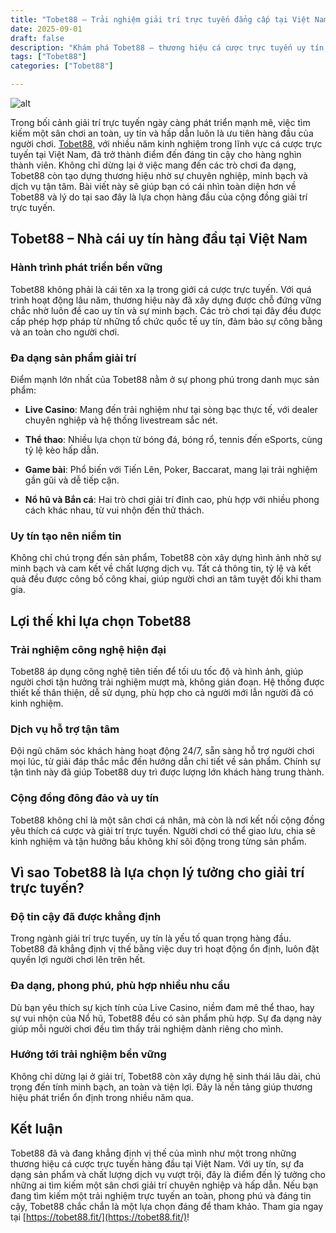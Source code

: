 ```yaml
---
title: "Tobet88 – Trải nghiệm giải trí trực tuyến đẳng cấp tại Việt Nam"
date: 2025-09-01
draft: false
description: "Khám phá Tobet88 – thương hiệu cá cược trực tuyến uy tín, mang đến Live Casino, Thể thao, Game bài, Nổ hũ và nhiều trò chơi hấp dẫn."
tags: ["Tobet88"]
categories: ["Tobet88"]

---
```

![alt](https://res.cloudinary.com/dfvo4jdsw/image/upload/v1756697551/tobet88fit_wmd1ln.jpg)


Trong bối cảnh giải trí trực tuyến ngày càng phát triển mạnh mẽ, việc tìm kiếm một sân chơi an toàn, uy tín và hấp dẫn luôn là ưu tiên hàng đầu của người chơi. [Tobet88](https://tobet88.fit/), với nhiều năm kinh nghiệm trong lĩnh vực cá cược trực tuyến tại Việt Nam, đã trở thành điểm đến đáng tin cậy cho hàng nghìn thành viên. Không chỉ dừng lại ở việc mang đến các trò chơi đa dạng, Tobet88 còn tạo dựng thương hiệu nhờ sự chuyên nghiệp, minh bạch và dịch vụ tận tâm. Bài viết này sẽ giúp bạn có cái nhìn toàn diện hơn về Tobet88 và lý do tại sao đây là lựa chọn hàng đầu của cộng đồng giải trí trực tuyến.


## Tobet88 – Nhà cái uy tín hàng đầu tại Việt Nam

### Hành trình phát triển bền vững

Tobet88 không phải là cái tên xa lạ trong giới cá cược trực tuyến. Với quá trình hoạt động lâu năm, thương hiệu này đã xây dựng được chỗ đứng vững chắc nhờ luôn đề cao uy tín và sự minh bạch. Các trò chơi tại đây đều được cấp phép hợp pháp từ những tổ chức quốc tế uy tín, đảm bảo sự công bằng và an toàn cho người chơi.

### Đa dạng sản phẩm giải trí

Điểm mạnh lớn nhất của Tobet88 nằm ở sự phong phú trong danh mục sản phẩm:

  

*   **Live Casino**: Mang đến trải nghiệm như tại sòng bạc thực tế, với dealer chuyên nghiệp và hệ thống livestream sắc nét.
    
*   **Thể thao**: Nhiều lựa chọn từ bóng đá, bóng rổ, tennis đến eSports, cùng tỷ lệ kèo hấp dẫn.
    
*   **Game bài**: Phổ biến với Tiến Lên, Poker, Baccarat, mang lại trải nghiệm gần gũi và dễ tiếp cận.
    
*   **Nổ hũ và Bắn cá**: Hai trò chơi giải trí đỉnh cao, phù hợp với nhiều phong cách khác nhau, từ vui nhộn đến thử thách.
    

### Uy tín tạo nên niềm tin

Không chỉ chú trọng đến sản phẩm, Tobet88 còn xây dựng hình ảnh nhờ sự minh bạch và cam kết về chất lượng dịch vụ. Tất cả thông tin, tỷ lệ và kết quả đều được công bố công khai, giúp người chơi an tâm tuyệt đối khi tham gia.

  

## Lợi thế khi lựa chọn Tobet88

### Trải nghiệm công nghệ hiện đại

Tobet88 áp dụng công nghệ tiên tiến để tối ưu tốc độ và hình ảnh, giúp người chơi tận hưởng trải nghiệm mượt mà, không gián đoạn. Hệ thống được thiết kế thân thiện, dễ sử dụng, phù hợp cho cả người mới lẫn người đã có kinh nghiệm.

### Dịch vụ hỗ trợ tận tâm

Đội ngũ chăm sóc khách hàng hoạt động 24/7, sẵn sàng hỗ trợ người chơi mọi lúc, từ giải đáp thắc mắc đến hướng dẫn chi tiết về sản phẩm. Chính sự tận tình này đã giúp Tobet88 duy trì được lượng lớn khách hàng trung thành.

### Cộng đồng đông đảo và uy tín

Tobet88 không chỉ là một sân chơi cá nhân, mà còn là nơi kết nối cộng đồng yêu thích cá cược và giải trí trực tuyến. Người chơi có thể giao lưu, chia sẻ kinh nghiệm và tận hưởng bầu không khí sôi động trong từng sản phẩm.

  

## Vì sao Tobet88 là lựa chọn lý tưởng cho giải trí trực tuyến?

### Độ tin cậy đã được khẳng định

Trong ngành giải trí trực tuyến, uy tín là yếu tố quan trọng hàng đầu. Tobet88 đã khẳng định vị thế bằng việc duy trì hoạt động ổn định, luôn đặt quyền lợi người chơi lên trên hết.

### Đa dạng, phong phú, phù hợp nhiều nhu cầu

Dù bạn yêu thích sự kịch tính của Live Casino, niềm đam mê thể thao, hay sự vui nhộn của Nổ hũ, Tobet88 đều có sản phẩm phù hợp. Sự đa dạng này giúp mỗi người chơi đều tìm thấy trải nghiệm dành riêng cho mình.

### Hướng tới trải nghiệm bền vững

Không chỉ dừng lại ở giải trí, Tobet88 còn xây dựng hệ sinh thái lâu dài, chú trọng đến tính minh bạch, an toàn và tiện lợi. Đây là nền tảng giúp thương hiệu phát triển ổn định trong nhiều năm qua.

  
## Kết luận

Tobet88 đã và đang khẳng định vị thế của mình như một trong những thương hiệu cá cược trực tuyến hàng đầu tại Việt Nam. Với uy tín, sự đa dạng sản phẩm và chất lượng dịch vụ vượt trội, đây là điểm đến lý tưởng cho những ai tìm kiếm một sân chơi giải trí chuyên nghiệp và hấp dẫn. Nếu bạn đang tìm kiếm một trải nghiệm trực tuyến an toàn, phong phú và đáng tin cậy, Tobet88 chắc chắn là một lựa chọn đáng để tham khảo. Tham gia ngay tại [https://tobet88.fit/](https://tobet88.fit/)!